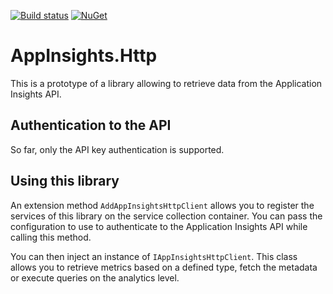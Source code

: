 [![Build status](https://aleclerc.visualstudio.com/azure-appinsights-api-wrapper/_apis/build/status/AppInsights.Http%20-%20Nuget)](https://aleclerc.visualstudio.com/azure-appinsights-api-wrapper/_build/latest?definitionId=6) [![NuGet](https://img.shields.io/nuget/v/AppInsights.Http.svg)](https://www.nuget.org/packages/AppInsights.Http/)

# AppInsights.Http

This is a prototype of a library allowing to retrieve data from the Application Insights API.

## Authentication to the API

So far, only the API key authentication is supported. 

## Using this library

An extension method `AddAppInsightsHttpClient` allows you to register the services of this library on the service collection container. You can pass the configuration to use to authenticate to the Application Insights API while calling this method.

You can then inject an instance of `IAppInsightsHttpClient`. This class allows you to retrieve metrics based on a defined type, fetch the metadata or execute queries on the analytics level.